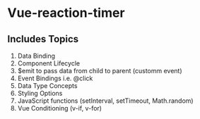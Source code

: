 # Vue-reaction-timer

## Includes Topics
   1. Data Binding
   2. Component Lifecycle
   3. $emit to pass data from child to parent (customm event)
   4. Event Bindings i.e. @click
   5. Data Type Concepts
   6. Styling Options
   7. JavaScript functions (setInterval, setTimeout, Math.random)
   8. Vue Conditioning (v-if, v-for)
